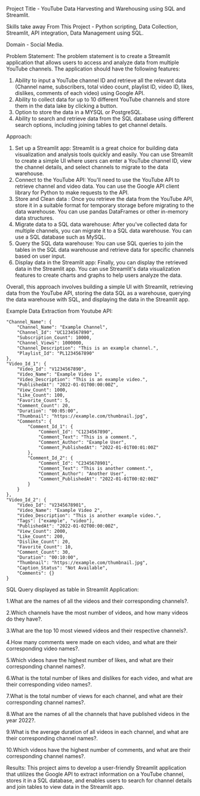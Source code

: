 Project Title - YouTube Data Harvesting and Warehousing using SQL and Streamlit.

Skills take away From This Project - Python scripting, Data Collection, Streamlit, API integration, Data Management using SQL.

Domain - Social Media.

Problem Statement:
  The problem statement is to create a Streamlit application that allows users to access and analyze data from multiple YouTube channels. The application should have the following features:

 1. Ability to input a YouTube channel ID and retrieve all the relevant data (Channel name, subscribers, total video count, playlist ID, video ID, likes, dislikes, comments of each video) using Google API.
 2. Ability to collect data for up to 10 different YouTube channels and store them in the data lake by clicking a button.
 3. Option to store the data in a MYSQL or PostgreSQL.
 4. Ability to search and retrieve data from the SQL database using different search options, including joining tables to get channel details.

Approach:
1. Set up a Streamlit app: Streamlit is a great choice for building data visualization and analysis tools quickly and easily. You can use Streamlit to create a simple UI where users can enter a YouTube channel ID, view the channel details, and select channels to migrate to the data warehouse.
2. Connect to the YouTube API: You'll need to use the YouTube API to retrieve channel and video data. You can use the Google API client library for Python to make requests to the API.
3. Store and Clean data : Once you retrieve the data from the YouTube API, store it in a suitable format for temporary storage before migrating to the data warehouse. You can use pandas DataFrames or other in-memory data structures.
4. Migrate data to a SQL data warehouse: After you've collected data for multiple channels, you can migrate it to a SQL data warehouse. You can use a SQL database such as MySQL.
5. Query the SQL data warehouse: You can use SQL queries to join the tables in the SQL data warehouse and retrieve data for specific channels based on user input.
6. Display data in the Streamlit app: Finally, you can display the retrieved data in the Streamlit app. You can use Streamlit's data visualization features to create charts and graphs to help users analyze the data.

Overall, this approach involves building a simple UI with Streamlit, retrieving data from the YouTube API, storing the data SQL as a warehouse, querying the data warehouse with SQL, and displaying the data in the Streamlit app.

 Example Data Extraction from Youtube API:

    "Channel_Name": {
        "Channel_Name": "Example Channel",
        "Channel_Id": "UC1234567890",
        "Subscription_Count": 10000,
        "Channel_Views": 1000000,
        "Channel_Description": "This is an example channel.",
        "Playlist_Id": "PL1234567890"
    },
    "Video_Id_1": {
        "Video_Id": "V1234567890",
        "Video_Name": "Example Video 1",
        "Video_Description": "This is an example video.",
        "PublishedAt": "2022-01-01T00:00:00Z",
        "View_Count": 1000,
        "Like_Count": 100,
        "Favorite_Count": 5,
        "Comment_Count": 20,
        "Duration": "00:05:00",
        "Thumbnail": "https://example.com/thumbnail.jpg",
        "Comments": {
            "Comment_Id_1": {
                "Comment_Id": "C1234567890",
                "Comment_Text": "This is a comment.",
                "Comment_Author": "Example User",
                "Comment_PublishedAt": "2022-01-01T00:01:00Z"
            },
            "Comment_Id_2": {
                "Comment_Id": "C2345678901",
                "Comment_Text": "This is another comment.",
                "Comment_Author": "Another User",
                "Comment_PublishedAt": "2022-01-01T00:02:00Z"
            }
        }
    },
    "Video_Id_2": {
        "Video_Id": "V2345678901",
        "Video_Name": "Example Video 2",
        "Video_Description": "This is another example video.",
        "Tags": ["example", "video"],
        "PublishedAt": "2022-01-02T00:00:00Z",
        "View_Count": 2000,
        "Like_Count": 200,
        "Dislike_Count": 20,
        "Favorite_Count": 10,
        "Comment_Count": 30,
        "Duration": "00:10:00",
        "Thumbnail": "https://example.com/thumbnail.jpg",
        "Caption_Status": "Not Available",
        "Comments": {}
    }
    
SQL Query displayed as table in Streamlit Application:

1.What are the names of all the videos and their corresponding channels?.

2.Which channels have the most number of videos, and how many videos do
 they have?.

3.What are the top 10 most viewed videos and their respective channels?.

4.How many comments were made on each video, and what are their
 corresponding video names?.

5.Which videos have the highest number of likes, and what are their 
corresponding channel names?.

6.What is the total number of likes and dislikes for each video, and what are 
their corresponding video names?.

7.What is the total number of views for each channel, and what are their 
corresponding channel names?.

8.What are the names of all the channels that have published videos in the year
 2022?.

9.What is the average duration of all videos in each channel, and what are their 
corresponding channel names?.

10.Which videos have the highest number of comments, and what are their 
corresponding channel names?.


Results: 
  This project aims to develop a user-friendly Streamlit application that utilizes the Google API to extract information on a YouTube channel, stores it in a SQL database, and enables users to search for channel details and join tables to view data in the Streamlit app.





